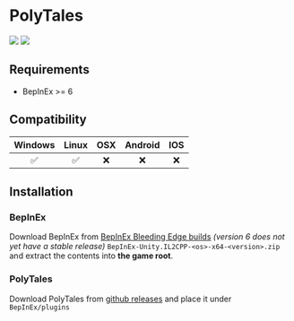 ﻿# PolyTales

![](https://img.shields.io/github/downloads/DevPolyTeam/PolyTales/total) ![](https://img.shields.io/github/repo-size/DevPolyTeam/PolyTales)

## Requirements

- BepInEx >= 6

## Compatibility

|      Windows       |      Linux      |       OSX       | Android | IOS |
| :----------------: | :-------------: | :-------------: | :-----: | :-: |
| :white_check_mark: | :white_check_mark: | :x: |   :x:   | :x: |

## Installation

### BepInEx

Download BepInEx from [BepInEx Bleeding Edge builds](https://builds.bepinex.dev/projects/bepinex_be) *(version 6 does not yet have a stable release)* `BepInEx-Unity.IL2CPP-<os>-x64-<version>.zip` and extract the contents into **the game root**.

### PolyTales

Download PolyTales from [github releases](https://github.com/DevPolyTeam/PolyTales/releases) and place it under `BepInEx/plugins`
